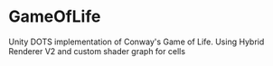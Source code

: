# GameOfLife

Unity DOTS implementation of Conway's Game of Life.
Using Hybrid Renderer V2 and custom shader graph for cells
